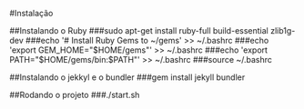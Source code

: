 #Instalação

##Instalando o Ruby
###sudo apt-get install ruby-full build-essential zlib1g-dev
###echo '# Install Ruby Gems to ~/gems' >> ~/.bashrc
###echo 'export GEM\_HOME="$HOME/gems"' >> ~/.bashrc
###echo 'export PATH="$HOME/gems/bin:$PATH"' >> ~/.bashrc
###source ~/.bashrc

##Instalando o jekkyl e o bundler
###gem install jekyll bundler

##Rodando o projeto
###./start.sh
